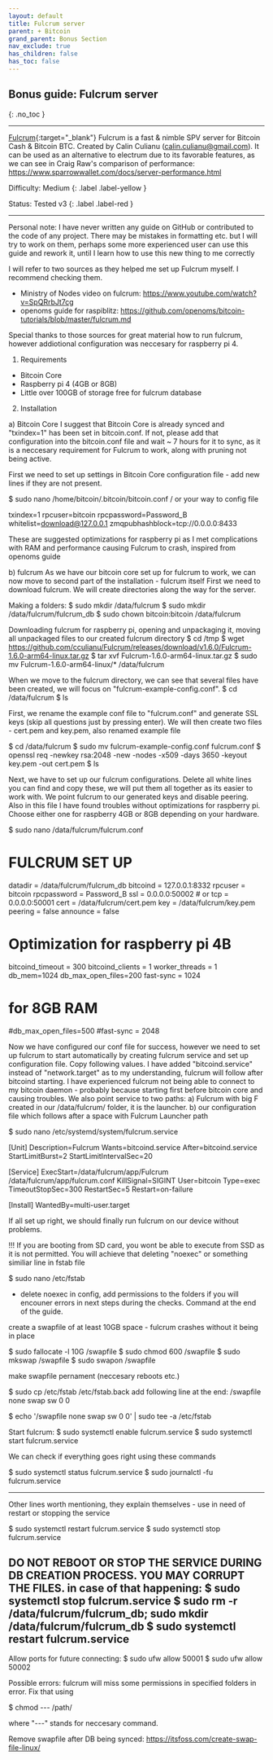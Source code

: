 ```yaml
---
layout: default
title: Fulcrum server
parent: + Bitcoin
grand_parent: Bonus Section
nav_exclude: true
has_children: false
has_toc: false
---
```


## Bonus guide: Fulcrum server
{: .no_toc }

---

[Fulcrum](https://github.com/cculianu/Fulcrum){:target="_blank"} Fulcrum is a fast & nimble SPV server for Bitcoin Cash & Bitcoin BTC. Created by Calin Culianu (calin.culianu@gmail.com). It can be used as an alternative
to electrum due to its favorable features, as we can see in Craig Raw's comparison of performance:
https://www.sparrowwallet.com/docs/server-performance.html

Difficulty: Medium
{: .label .label-yellow }

Status: Tested v3
{: .label .label-red }

---

Personal note: I have never written any guide on GitHub or contributed to the code of any project. There may be mistakes in formatting etc.
but I will try to work on them, perhaps some more experienced user can use this guide and rework it, until I learn how to use this new thing to me correctly

I will refer to two sources as they helped me set up Fulcrum myself. I recommend checking them. 
- Ministry of Nodes video on fulcrum: https://www.youtube.com/watch?v=SpQRrbJt7cg
- openoms guide for raspiblitz: https://github.com/openoms/bitcoin-tutorials/blob/master/fulcrum.md

Special thanks to those sources for great material how to run fulcrum, however addiotional configuration was neccesary for raspberry pi 4.


1. Requirements
- Bitcoin Core
- Raspberry pi 4 (4GB or 8GB)
- Little over 100GB of storage free for fulcrum database


2. Installation

a) Bitcoin Core
I suggest that Bitcoin Core is already synced and "txindex=1" has been set in bitcoin.conf. If not, please add that configuration into the bitcoin.conf file
and wait ~ 7 hours for it to sync, as it is a neccesary requirement for Fulcrum to work, along with pruning not being active.

First we need to set up settings in Bitcoin Core configuration file - add new lines if they are not present.


  $ sudo nano /home/bitcoin/.bitcoin/bitcoin.conf / or your way to config file

  txindex=1
  rpcuser=bitcoin
  rpcpassword=Password_B
  whitelist=download@127.0.0.1
  zmqpubhashblock=tcp://0.0.0.0:8433
  
These are suggested optimizations for raspberry pi as I met complications with RAM and performance causing Fulcrum to crash, inspired from openoms guide

b) fulcrum
As we have our bitcoin core set up for fulcrum to work, we can now move to second part of the installation - fulcrum itself
First we need to download fulcrum. We will create directories along the way for the server.

Making a folders:
  $ sudo mkdir /data/fulcrum
  $ sudo mkdir /data/fulcrum/fulcrum_db
  $ sudo chown bitcoin:bitcoin /data/fulcrum
  
Downloading fulcrum for raspberry pi, opening and unpackaging it, moving all unpackaged files to our created fulcrum directory
  $ cd /tmp
  $ wget https://github.com/cculianu/Fulcrum/releases/download/v1.6.0/Fulcrum-1.6.0-arm64-linux.tar.gz
  $ tar xvf Fulcrum-1.6.0-arm64-linux.tar.gz
  $ sudo mv Fulcrum-1.6.0-arm64-linux/* /data/fulcrum

When we move to the fulcrum directory, we can see that several files have been created, we will focus on "fulcrum-example-config.conf".
  $ cd /data/fulcrum
  $ ls

First, we rename the example conf file to "fulcrum.conf" and generate SSL keys (skip all questions just by pressing enter). We will then create two files - cert.pem and key.pem,
also renamed example file

  $ cd /data/fulcrum
  $ sudo mv fulcrum-example-config.conf fulcrum.conf
  $ openssl req -newkey rsa:2048 -new -nodes -x509 -days 3650 -keyout key.pem -out cert.pem
  $ ls

  Next, we have to set up our fulcrum configurations. Delete all white lines you can find and copy these, we will put them all together as its easier to work with.
  We point fulcrum to our generated keys and disable peering. Also in this file I have found troubles without optimizations for raspberry pi. Choose either one
  for raspberry 4GB or 8GB depending on your hardware.

  $ sudo nano /data/fulcrum/fulcrum.conf
  
  # FULCRUM SET UP
  datadir = /data/fulcrum/fulcrum_db
  bitcoind = 127.0.0.1:8332
  rpcuser = bitcoin
  rpcpassword = Password_B
  ssl = 0.0.0.0:50002 # or tcp = 0.0.0.0:50001
  cert = /data/fulcrum/cert.pem
  key = /data/fulcrum/key.pem
  peering = false
  announce = false

  # Optimization for raspberry pi 4B
  bitcoind_timeout = 300
  bitcoind_clients = 1
  worker_threads = 1
  db_mem=1024
  db_max_open_files=200
  fast-sync = 1024
  
  # for 8GB RAM
  #db_max_open_files=500
  #fast-sync = 2048
  
  Now we have configured our conf file for success, however we need to set up fulcrum to start automatically by creating fulcrum service and set up configuration file.
  Copy following values. I have added "bitcoind.service" instead of "network.target" as to my understanding, fulcrum will follow after bitcoind starting.
  I have experienced fulcrum not being able to connect to my bitcoin daemon - probably because starting first before bitcoin core and causing troubles. 
  We also point service to two paths:
  a) Fulcrum with big F created in our /data/fulcrum/ folder, it is the launcher. 
  b) our configuration file which follows after a space with Fulcrum Launcher path

  $ sudo nano /etc/systemd/system/fulcrum.service
  
  [Unit]
  Description=Fulcrum
  Wants=bitcoind.service
  After=bitcoind.service
  StartLimitBurst=2
  StartLimitIntervalSec=20

  [Service]
  ExecStart=/data/fulcrum/app/Fulcrum /data/fulcrum/app/fulcrum.conf
  KillSignal=SIGINT
  User=bitcoin
  Type=exec
  TimeoutStopSec=300
  RestartSec=5
  Restart=on-failure

  [Install]
  WantedBy=multi-user.target
  
  
  If all set up right, we should finally run fulcrum on our device without problems. 
  
  !!! If you are booting from SD card, you wont be able to execute from SSD as it is not permitted. You will achieve that deleting "noexec" or something
  similiar line in fstab file
  
  $ sudo nano /etc/fstab
  - delete noexec in config, add permissions to the folders if you will encouner errors in next steps during the checks. Command at the end of the guide.

  create a swapfile of at least 10GB space - fulcrum crashes without it being in place
  
  $ sudo fallocate -l 10G /swapfile
  $ sudo chmod 600 /swapfile
  $ sudo mkswap /swapfile
  $ sudo swapon /swapfile
  
  make swapfile pernament (neccesary reboots etc.)
  
  $ sudo cp /etc/fstab /etc/fstab.back
  add following line at the end:
  /swapfile none swap sw 0 0
  
  $ echo '/swapfile none swap sw 0 0' | sudo tee -a /etc/fstab

  Start fulcrum:
  $ sudo systemctl enable fulcrum.service
  $ sudo systemctl start fulcrum.service

  We can check if everything goes right using these commands

  $ sudo systemctl status fulcrum.service
  $ sudo journalctl -fu fulcrum.service
  
---
  Other lines worth mentioning, they explain themselves - use in need of restart or stopping the service

  $ sudo systemctl restart fulcrum.service
  $ sudo systemctl stop fulcrum.service
  
  DO NOT REBOOT OR STOP THE SERVICE DURING DB CREATION PROCESS. YOU MAY CORRUPT THE FILES.
  in case of that happening:
  $ sudo systemctl stop fulcrum.service
  $ sudo rm -r /data/fulcrum/fulcrum_db; sudo mkdir /data/fulcrum/fulcrum_db
  $ sudo systemctl restart fulcrum.service
---
  
  Allow ports for future connecting:
  $ sudo ufw allow 50001
  $ sudo ufw allow 50002

Possible errors:
fulcrum will miss some permissions in specified folders in error. Fix that using 

  $ chmod --- /path/
  
where "---" stands for neccesary command.

Remove swapfile after DB being synced:
https://itsfoss.com/create-swap-file-linux/
